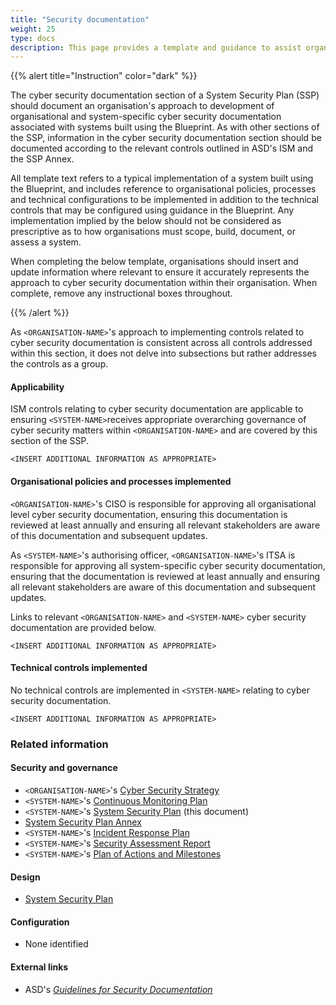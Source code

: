 ```yaml
---
title: "Security documentation"
weight: 25
type: docs
description: This page provides a template and guidance to assist organisations in documenting their approach to cyber security documentation associated with their system(s) built on ASD's Blueprint for Secure Cloud.
---
```


{{% alert title="Instruction" color="dark" %}}

The cyber security documentation section of a System Security Plan (SSP) should document an organisation's approach to development of organisational and system-specific cyber security documentation associated with systems built using the Blueprint. As with other sections of the SSP, information in the cyber security documentation section should be documented according to the relevant controls outlined in ASD's ISM and the SSP Annex.

All template text refers to a typical implementation of a system built using the Blueprint, and includes reference to organisational policies, processes and technical configurations to be implemented in addition to the technical controls that may be configured using guidance in the Blueprint. Any implementation implied by the below should not be considered as prescriptive as to how organisations must scope, build, document, or assess a system.

When completing the below template, organisations should insert and update information where relevant to ensure it accurately represents the approach to cyber security documentation within their organisation. When complete, remove any instructional boxes throughout.

{{% /alert %}}

As `<ORGANISATION-NAME>`'s approach to implementing controls related to cyber security documentation is consistent across all controls addressed within this section, it does not delve into subsections but rather addresses the controls as a group.

#### Applicability

ISM controls relating to cyber security documentation are applicable to ensuring `<SYSTEM-NAME>`receives appropriate overarching governance of cyber security matters within `<ORGANISATION-NAME>` and are covered by this section of the SSP.

`<INSERT ADDITIONAL INFORMATION AS APPROPRIATE>`

#### Organisational policies and processes implemented

`<ORGANISATION-NAME>`'s CISO is responsible for approving all organisational level cyber security documentation, ensuring this documentation is reviewed at least annually and ensuring all relevant stakeholders are aware of this documentation and subsequent updates.

As `<SYSTEM-NAME>`'s authorising officer, `<ORGANISATION-NAME>`'s ITSA is responsible for approving all system-specific cyber security documentation, ensuring that the documentation is reviewed at least annually and ensuring all relevant stakeholders are aware of this documentation and subsequent updates.

Links to relevant `<ORGANISATION-NAME>` and `<SYSTEM-NAME>` cyber security documentation are provided below.

`<INSERT ADDITIONAL INFORMATION AS APPROPRIATE>`

#### Technical controls implemented

No technical controls are implemented in `<SYSTEM-NAME>` relating to cyber security documentation.

`<INSERT ADDITIONAL INFORMATION AS APPROPRIATE>`

### Related information

#### Security and governance

- `<ORGANISATION-NAME>`'s [Cyber Security Strategy](/security-and-governance/policies)
- `<SYSTEM-NAME>`'s [Continuous Monitoring Plan](/security-and-governance/general-documentation)
- `<SYSTEM-NAME>`'s [System Security Plan](/security-and-governance/system-security-plan) (this document)
- [System Security Plan Annex](/security-and-governance/annex)
- `<SYSTEM-NAME>`'s [Incident Response Plan](/security-and-governance/general-documentation)
- `<SYSTEM-NAME>`'s [Security Assessment Report](/security-and-governance/general-documentation)
- `<SYSTEM-NAME>`'s [Plan of Actions and Milestones](/security-and-governance/general-documentation)

#### Design

- [System Security Plan](/security-and-governance/system-security-plan)

#### Configuration

- None identified

#### External links

- ASD's [_Guidelines for Security Documentation_](https://www.cyber.gov.au/resources-business-and-government/essential-cyber-security/ism/cyber-security-guidelines/guidelines-security-documentation)
